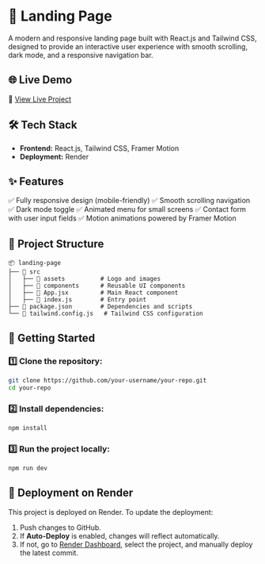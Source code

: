 # 🚀 Landing Page

A modern and responsive landing page built with React.js and Tailwind CSS, designed to provide an interactive user experience with smooth scrolling, dark mode, and a responsive navigation bar.

## 🌐 Live Demo
🔗 [View Live Project](https://landing-page-81m0.onrender.com)

## 🛠 Tech Stack
- **Frontend:** React.js, Tailwind CSS, Framer Motion
- **Deployment:** Render

## ✨ Features
✅ Fully responsive design (mobile-friendly)
✅ Smooth scrolling navigation
✅ Dark mode toggle
✅ Animated menu for small screens
✅ Contact form with user input fields
✅ Motion animations powered by Framer Motion

## 📂 Project Structure
```
📦 landing-page
├── 📂 src
│   ├── 📂 assets          # Logo and images
│   ├── 📂 components      # Reusable UI components
│   ├── 📜 App.jsx         # Main React component
│   ├── 📜 index.js        # Entry point
├── 📜 package.json        # Dependencies and scripts
└── 📜 tailwind.config.js   # Tailwind CSS configuration
```

## 🚀 Getting Started
### 1️⃣ Clone the repository:
```sh
git clone https://github.com/your-username/your-repo.git
cd your-repo
```

### 2️⃣ Install dependencies:
```sh
npm install
```

### 3️⃣ Run the project locally:
```sh
npm run dev
```

## 🚀 Deployment on Render
This project is deployed on Render. To update the deployment:
1. Push changes to GitHub.
2. If **Auto-Deploy** is enabled, changes will reflect automatically.
3. If not, go to [Render Dashboard](https://dashboard.render.com), select the project, and manually deploy the latest commit.

